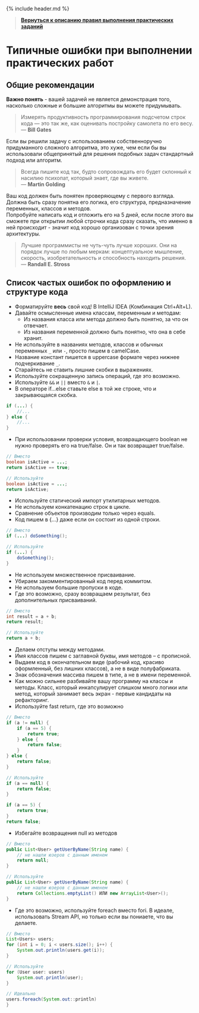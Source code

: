 {% include header.md %}

>
>**[Вернуться к описанию правил выполнения практических заданий]({{site.materialsurl}}general/practical_tasks_completing_rules)**
>

Типичные ошибки при выполнении практических работ
====================

Общие рекомендации
---------------------

**Важно понять** - вашей задачей не является демонстрация того, насколько сложные и большие алгоритмы вы можете придумывать.

>Измерять продуктивность программирования подсчетом строк кода — это так же, как оценивать постройку самолета по его весу.  
>— **Bill Gates**

Если вы решили задачу с использованием собственноручно придуманного сложного алгоритма, это хуже, чем если бы вы использовали общепринятый для решения подобных задач стандартный подход или алгоритм.

>Всегда пишите код так, будто сопровождать его будет склонный к насилию психопат, который знает, где вы живете.  
>— **Martin Golding**

Ваш код должен быть понятен проверяющему с первого взгляда. Должна быть сразу понятна его логика, его структура, предназначение переменных, классов и методов.  
Попробуйте написать код и отложить его на 5 дней, если после этого вы сможете при открытии любой строчки кода сразу сказать, что именно в ней происходит - значит код хорошо организован с точки зрения архитектуры.

>Лучшие программисты не чуть-чуть лучше хороших. Они на порядок лучше по любым меркам: концептуальное мышление, скорость, изобретательность и способность находить решения.  
>— **Randall E. Stross**

Список частых ошибок по оформлению и структуре кода
---------------------

+ Форматируйте **весь** свой код! В IntelliJ IDEA (Комбинация Ctrl+Alt+L).
+ Давайте осмысленные имена классам, переменным и методам:
  + Из названия класса или метода должно быть понятно, за что он отвечает.
  + Из названия переменной должно быть понятно, что она в себе хранит.
+ Не используйте в названиях методов, классов и обычных переменных `_` или `-`, просто пишем в camelCase.
+ Название констант пишется в uppercase формате через нижнее подчеркивание `_`.
+ Старайтесь не ставить лишние скобки в выражениях.
+ Используйте сокращенную запись операций, где это возможно.
+ Используйте `&&` и `||` вместо `&` и `|`.
+ В операторе if…else ставьте else в той же строке, что и закрывающаяся скобка.

```java
if (...) {
    //...
} else {
    //...
}
```

+ При использовании проверки условия, возвращающего boolean не нужно проверять его на true/false. Он и так возвращает 
true/false.

```java
// Вместо
boolean isActive = ...;
return isActive == true;

// Используйте
boolean isActive = ...;
return isActive;
```

+ Используйте статический импорт утилитарных методов.
+ Не используем конкатенацию строк в цикле.
+ Сравнение объектов производим только через equals.
+ Код пишем в {…} даже если он состоит из одной строки.

```java
// Вместо
if (...) doSomething();

// Используйте
if (...) {
    doSomething();
}
```

+ Не используем множественное присваивание.
+ Убираем закомментированный код перед коммитом.
+ Не используем большие пропуски в коде.
+ Где это возможно, сразу возвращаем результат, без дополнительных присваиваний.

```java
// Вместо
int result = a + b;
return result;

// Используйте
return a + b;
```

+ Делаем отступы между методами.
+ Имя классов пишем с заглавной буквы, имя методов – с прописной.
+ Выдаем код в окончательном виде (рабочий код, красиво оформленный, без лишних классов), а не в виде полуфабриката.
+ Знак обозначения массива пишем в типе, а не в имени переменной.
+ Как можно сильнее разбивайте вашу программу на классы и методы. Класс, который инкапсулирует слишком много логики или 
метод, который занимает весь экран - первые кандидаты на рефакторинг.
+ Используйте fast return, где это возможно
```java
// Вместо
if (a != null) {
    if (a == 5) {
        return true;
    } else {
        return false;
    }
} else {
    return false;
}

// Используйте
if (a == null) {
    return false;
}

if (a == 5) {
    return true;
}
return false;
```
+ Избегайте возвращения null из методов
```java
// Вместо
public List<User> getUserByName(String name) {
    // не нашли юзеров с данным именем
    return null;
}

// Используйте
public List<User> getUserByName(String name) {
    // не нашли юзеров с данным именем
    return Collections.emptyList() ИЛИ new ArrayList<User>();
}
```
+ Где это возможно, используйте foreach вместо fori. В идеале, использовать Stream API, но только если вы пониаете, что 
вы делаете.
```java
// Вместо
List<Users> users;
for (int i = 0; i < users.size(); i++) {
    System.out.println(users.get(i));
}

// Используйте
for (User user: users)
    System.out.println(user);
}

// Идеально
users.foreach(System.out::println)
}
```
